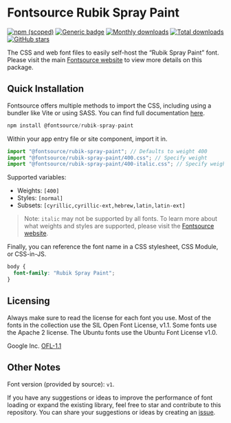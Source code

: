 # Fontsource Rubik Spray Paint

[![npm (scoped)](https://img.shields.io/npm/v/@fontsource/rubik-spray-paint?color=brightgreen)](https://www.npmjs.com/package/@fontsource/rubik-spray-paint) [![Generic badge](https://img.shields.io/badge/fontsource-passing-brightgreen)](https://github.com/fontsource/fontsource) [![Monthly downloads](https://badgen.net/npm/dm/@fontsource/rubik-spray-paint)](https://github.com/fontsource/fontsource) [![Total downloads](https://badgen.net/npm/dt/@fontsource/rubik-spray-paint)](https://github.com/fontsource/fontsource) [![GitHub stars](https://img.shields.io/github/stars/fontsource/fontsource.svg?style=social&label=Star)](https://github.com/fontsource/fontsource/stargazers)

The CSS and web font files to easily self-host the “Rubik Spray Paint” font. Please visit the main [Fontsource website](https://fontsource.org/fonts/rubik-spray-paint) to view more details on this package.

## Quick Installation

Fontsource offers multiple methods to import the CSS, including using a bundler like Vite or using SASS. You can find full documentation [here](https://fontsource.org/docs/getting-started/introduction).

```javascript
npm install @fontsource/rubik-spray-paint
```

Within your app entry file or site component, import it in.

```javascript
import "@fontsource/rubik-spray-paint"; // Defaults to weight 400
import "@fontsource/rubik-spray-paint/400.css"; // Specify weight
import "@fontsource/rubik-spray-paint/400-italic.css"; // Specify weight and style
```

Supported variables:
- Weights: `[400]`
- Styles: `[normal]`
- Subsets: `[cyrillic,cyrillic-ext,hebrew,latin,latin-ext]`

> Note: `italic` may not be supported by all fonts. To learn more about what weights and styles are supported, please visit the [Fontsource website](https://fontsource.org/fonts/rubik-spray-paint).

Finally, you can reference the font name in a CSS stylesheet, CSS Module, or CSS-in-JS.

```css
body {
  font-family: "Rubik Spray Paint";
}
```

## Licensing
Always make sure to read the license for each font you use. Most of the fonts in the collection use the SIL Open Font License, v1.1. Some fonts use the Apache 2 license. The Ubuntu fonts use the Ubuntu Font License v1.0.

Google Inc.
[OFL-1.1](http://scripts.sil.org/OFL)

## Other Notes
Font version (provided by source): `v1`.

If you have any suggestions or ideas to improve the performance of font loading or expand the existing library, feel free to star and contribute to this repository. You can share your suggestions or ideas by creating an [issue](https://github.com/fontsource/fontsource/issues).
